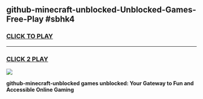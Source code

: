 
## github-minecraft-unblocked-Unblocked-Games-Free-Play #sbhk4
<h3>
<a href="https://us.freeplayer.one?title=github-minecraft-unblocked&ref=9M">CLICK TO PLAY</a></h3>
<hr>

<h3>
<a href="https://us.freeplayer.one?title=github-minecraft-unblocked&ref=9M">CLICK 2 PLAY</a>
  
</h3>

<a href="https://us.freeplayer.one?title=github-minecraft-unblocked&ref=9M"><img src="https://clearcache.store/games.png"></a>


**github-minecraft-unblocked games unblocked: Your Gateway to Fun and Accessible Online Gaming**
